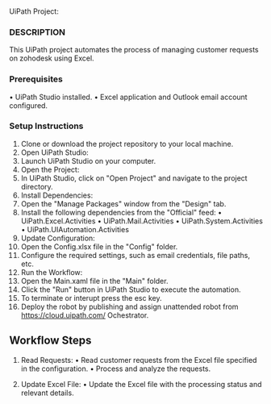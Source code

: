 ###
UiPath Project: 
### DESCRIPTION
This UiPath project automates the process of managing customer requests on zohodesk using Excel.

### Prerequisites
•	UiPath Studio installed.
•	Excel application and Outlook email account configured.

### Setup Instructions
1.	Clone or download the project repository to your local machine.
2.	Open UiPath Studio:
3.	Launch UiPath Studio on your computer.
4.	Open the Project:
5.	In UiPath Studio, click on "Open Project" and navigate to the project directory.
6.	Install Dependencies:
7.	Open the "Manage Packages" window from the "Design" tab.
8.	Install the following dependencies from the "Official" feed:
•	UiPath.Excel.Activities
•	UiPath.Mail.Activities
•	UiPath.System.Activities
•	UiPath.UIAutomation.Activities
9.	Update Configuration:
10.	Open the Config.xlsx file in the "Config" folder.
11.	Configure the required settings, such as email credentials, file paths, etc.
12.	Run the Workflow:
13.	Open the Main.xaml file in the "Main" folder.
14.	Click the "Run" button in UiPath Studio to execute the automation.
15. To terminate or interupt press the esc key.
16.	Deploy the robot by publishing and assign unattended robot from https://cloud.uipath.com/  Ochestrator.


## Workflow Steps
1.	Read Requests:
•	Read customer requests from the Excel file specified in the configuration.
•	Process and analyze the requests.

2.	Update Excel File:
•	Update the Excel file with the processing status and relevant details.

